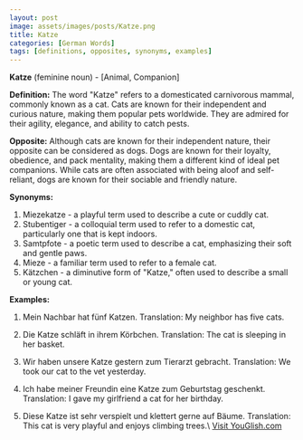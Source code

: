 ```yaml
---
layout: post
image: assets/images/posts/Katze.png
title: Katze
categories: [German Words]
tags: [definitions, opposites, synonyms, examples]
---
```


**Katze** (feminine noun) - [Animal, Companion]

**Definition:**
The word "Katze" refers to a domesticated carnivorous mammal, commonly known as a cat. Cats are known for their independent and curious nature, making them popular pets worldwide. They are admired for their agility, elegance, and ability to catch pests.

**Opposite:**
Although cats are known for their independent nature, their opposite can be considered as dogs. Dogs are known for their loyalty, obedience, and pack mentality, making them a different kind of ideal pet companions. While cats are often associated with being aloof and self-reliant, dogs are known for their sociable and friendly nature.

**Synonyms:**
1. Miezekatze - a playful term used to describe a cute or cuddly cat.
2. Stubentiger - a colloquial term used to refer to a domestic cat, particularly one that is kept indoors.
3. Samtpfote - a poetic term used to describe a cat, emphasizing their soft and gentle paws.
4. Mieze - a familiar term used to refer to a female cat.
5. Kätzchen - a diminutive form of "Katze," often used to describe a small or young cat.

**Examples:**
1. Mein Nachbar hat fünf Katzen.
   Translation: My neighbor has five cats.
   
2. Die Katze schläft in ihrem Körbchen.
   Translation: The cat is sleeping in her basket.
   
3. Wir haben unsere Katze gestern zum Tierarzt gebracht.
   Translation: We took our cat to the vet yesterday.
   
4. Ich habe meiner Freundin eine Katze zum Geburtstag geschenkt.
   Translation: I gave my girlfriend a cat for her birthday.
   
5. Diese Katze ist sehr verspielt und klettert gerne auf Bäume.
   Translation: This cat is very playful and enjoys climbing trees.\ <a id="yg-widget-0" class="youglish-widget" data-query="Katze" data-lang="german" data-components="8412" data-auto-start="0" data-bkg-color="theme_light" data-title="How%20to%20pronounce%20Katze%20in%20German"  rel="nofollow" href="https://youglish.com">Visit YouGlish.com</a><script async src="https://youglish.com/public/emb/widget.js" charset="utf-8"></script>